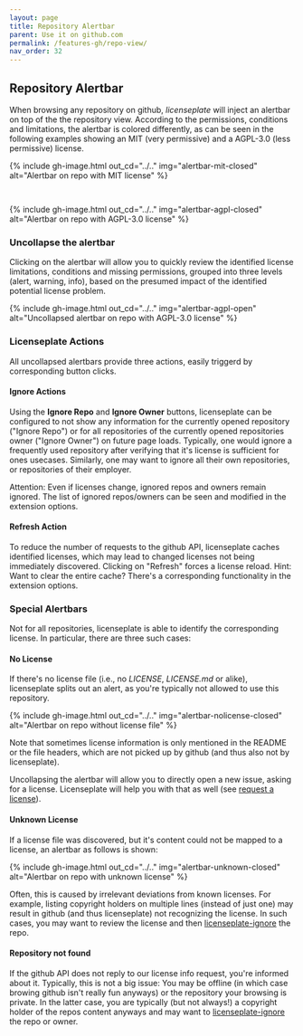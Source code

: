 ```yaml
---
layout: page
title: Repository Alertbar
parent: Use it on github.com
permalink: /features-gh/repo-view/
nav_order: 32
---
```


## Repository Alertbar

When browsing any repository on github, *licenseplate* will inject an alertbar on top of the the repository view.
According to the permissions, conditions and limitations, the alertbar is colored differently,
as can be seen in the following examples showing an MIT (very permissive) and a AGPL-3.0 (less permissive) license.

{% include gh-image.html 
    out_cd="../.."
    img="alertbar-mit-closed" 
    alt="Alertbar on repo with MIT license"
%}

<!-- Hack to put some space between the figures -->
<div style="height:15px"></div>

{% include gh-image.html 
    out_cd="../.."
    img="alertbar-agpl-closed" 
    alt="Alertbar on repo with AGPL-3.0 license"
%}


### Uncollapse the alertbar
Clicking on the alertbar will allow you to quickly review the identified license limitations, conditions and 
missing permissions, grouped into three levels (alert, warning, info), based on the presumed impact
of the identified potential license problem. 

{% include gh-image.html 
    out_cd="../.."
    img="alertbar-agpl-open" 
    alt="Uncollapsed alertbar on repo with AGPL-3.0 license"
%}


### Licenseplate Actions
All uncollapsed alertbars provide three actions, easily triggerd by corresponding button clicks.

#### Ignore Actions
Using the **Ignore Repo** and **Ignore Owner** buttons, licenseplate can be configured to not show any
information for the currently opened repository ("Ignore Repo") or for all repositories 
of the currently opened repositories owner ("Ignore Owner") on future page loads.
Typically, one would ignore a frequently used repository after verifying that it's license
 is sufficient for ones usecases. 
Similarly, one may want to ignore all their own repositories, or repositories of their employer.

Attention: Even if licenses change, ignored repos and owners remain ignored.
The list of ignored repos/owners can be seen and modified in the extension options.

#### Refresh Action
To reduce the number of requests to the github API, licenseplate caches identified licenses,
which may lead to changed licenses not being immediately discovered.
Clicking on "Refresh" forces a license reload. 
Hint: Want to clear the entire cache? There's a corresponding functionality in the extension options.

### Special Alertbars
Not for all repositories, licenseplate is able to identify the corresponding license. 
In particular, there are three such cases:

#### No License
If there's no license file (i.e., no *LICENSE*, *LICENSE.md* or alike), licenseplate splits out an alert,
as you're typically not allowed to use this repository.

{% include gh-image.html 
    out_cd="../.."
    img="alertbar-nolicense-closed" 
    alt="Alertbar on repo without license file"
%}

Note that sometimes license information is only mentioned in the README or the file headers,
which are not picked up by github (and thus also not by licenseplate).

Uncollapsing the alertbar will allow you to directly open a new issue, asking for a license.
Licenseplate will help you with that as well (see [request a license](./../request-license)).

#### Unknown License
If a license file was discovered, but it's content could not be mapped to a license,
an alertbar as follows is shown:

{% include gh-image.html 
    out_cd="../.."
    img="alertbar-unknown-closed" 
    alt="Alertbar on repo with unknown license"
%}

Often, this is caused by irrelevant deviations from known licenses.
For example, listing copyright holders on multiple lines (instead of just one)
may result in github (and thus licenseplate) not recognizing the license.
In such cases, you may want to review the license 
and then [licenseplate-ignore](#ignore-actions) the repo.

#### Repository not found
If the github API does not reply to our license info request, 
you're informed about it. 
Typically, this is not a big issue:
 You may be offline (in which case browing github isn't really fun anyways)
 or the repository your browsing is private.
In the latter case, you are typically (but not always!) a copyright holder of the repos content anyways
 and may want to [licenseplate-ignore](#ignore-actions) the repo or owner.

<!-- TODO include image -->
